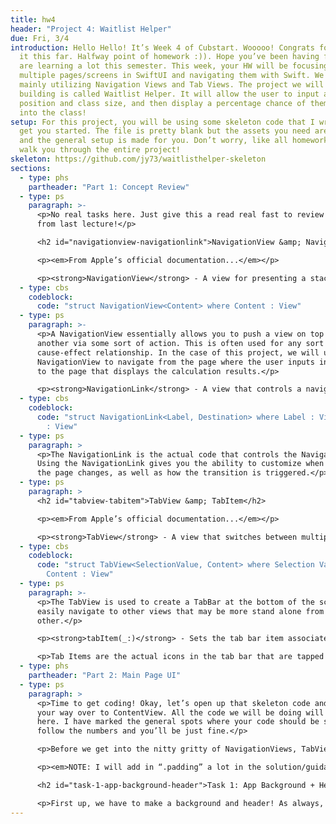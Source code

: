 ```yaml
---
title: hw4
header: "Project 4: Waitlist Helper"
due: Fri, 3/4
introduction: Hello Hello! It’s Week 4 of Cubstart. Wooooo! Congrats for making
  it this far. Halfway point of homework :)). Hope you’ve been having fun and
  are learning a lot this semester. This week, your HW will be focusing creating
  multiple pages/screens in SwiftUI and navigating them with Swift. We will be
  mainly utilizing Navigation Views and Tab Views. The project we will be
  building is called Waitlist Helper. It will allow the user to input a waitlist
  position and class size, and then display a percentage chance of them getting
  into the class!
setup: For this project, you will be using some skeleton code that I wrote up to
  get you started. The file is pretty blank but the assets you need are there
  and the general setup is made for you. Don’t worry, like all homework, I’ll
  walk you through the entire project!
skeleton: https://github.com/jy73/waitlisthelper-skeleton
sections:
  - type: phs
    partheader: "Part 1: Concept Review"
  - type: ps
    paragraph: >-
      <p>No real tasks here. Just give this a read real fast to review concepts
      from last lecture!</p>

      <h2 id="navigationview-navigationlink">NavigationView &amp; NavigationLink</h2>

      <p><em>From Apple’s official documentation...</em></p>

      <p><strong>NavigationView</strong> - A view for presenting a stack of views that represents a visible path in a navigation hierarchy</p>
  - type: cbs
    codeblock:
      code: "struct NavigationView<Content> where Content : View"
  - type: ps
    paragraph: >-
      <p>A NavigationView essentially allows you to push a view on top of
      another via some sort of action. This is often used for any sort of
      cause-effect relationship. In the case of this project, we will use
      NavigationView to navigate from the page where the user inputs in values
      to the page that displays the calculation results.</p>

      <p><strong>NavigationLink</strong> - A view that controls a navigation presentation</p>
  - type: cbs
    codeblock:
      code: "struct NavigationLink<Label, Destination> where Label : View, Destination
        : View"
  - type: ps
    paragraph: >
      <p>The NavigationLink is the actual code that controls the NavigationView.
      Using the NavigationLink gives you the ability to customize when and where
      the page changes, as well as how the transition is triggered.</p>
  - type: ps
    paragraph: >
      <h2 id="tabview-tabitem">TabView &amp; TabItem</h2>

      <p><em>From Apple’s official documentation...</em></p>

      <p><strong>TabView</strong> - A view that switches between multiple child views using interactive user interface elements</p>
  - type: cbs
    codeblock:
      code: "struct TabView<SelectionValue, Content> where Selection Value: Hashable,
        Content : View"
  - type: ps
    paragraph: >-
      <p>The TabView is used to create a TabBar at the bottom of the screen and
      easily navigate to other views that may be more stand alone from each
      other.</p>

      <p><strong>tabItem(_:)</strong> - Sets the tab bar item associated with this view</p>

      <p>Tab Items are the actual icons in the tab bar that are tapped on to switch the views</p>
  - type: phs
    partheader: "Part 2: Main Page UI"
  - type: ps
    paragraph: >
      <p>Time to get coding! Okay, let’s open up that skeleton code and make
      your way over to ContentView. All the code we will be doing will be in
      here. I have marked the general spots where your code should be so just
      follow the numbers and you’ll be just fine.</p>

      <p>Before we get into the nitty gritty of NavigationViews, TabViews, and Swift functionality, we need to build the UI! As you can see, I’ve provided you with a blank slate :)). It&#39;s your job to change that.</p>

      <p><em>NOTE: I will add in “.padding” a lot in the solution/guidance code I provide. This just adds a little more space between elements and makes things look a little cleaner.</em> </p>

      <h2 id="task-1-app-background-header">Task 1: App Background + Header</h2>

      <p>First up, we have to make a background and header! As always, I will provide screenshots of my end result so you know what you are aiming for.</p>
---
```

